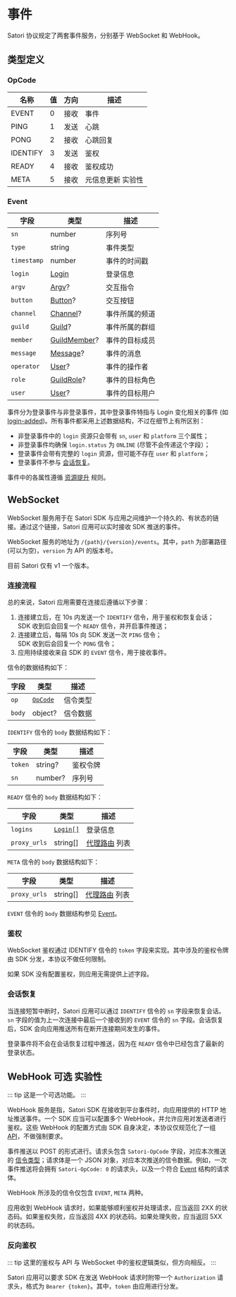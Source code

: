 # 事件

Satori 协议规定了两套事件服务，分别基于 WebSocket 和 WebHook。

## 类型定义

### OpCode

| 名称 | 值 | 方向 | 描述 |
| --- | --- | --- | --- |
| EVENT | 0 | 接收 | 事件 |
| PING | 1 | 发送 | 心跳 |
| PONG | 2 | 接收 | 心跳回复 |
| IDENTIFY | 3 | 发送 | 鉴权 |
| READY | 4 | 接收 | 鉴权成功 |
| META | 5 | 接收 | 元信息更新 <badge type="warning">实验性</badge> |

### Event

| 字段 | 类型 | 描述 |
| --- | --- | --- |
| `sn` | number | 序列号 |
| `type` | string | 事件类型 |
| `timestamp` | number | 事件的时间戳 |
| `login` | [Login](../resources/login.md#login) | 登录信息 |
| `argv` | [Argv](../resources/interaction.md#argv)? | 交互指令 |
| `button` | [Button](../resources/interaction.md#button)? | 交互按钮 |
| `channel` | [Channel](../resources/channel.md#channel)? | 事件所属的频道 |
| `guild` | [Guild](../resources/guild.md#guild)? | 事件所属的群组 |
| `member` | [GuildMember](../resources/member.md#guildmember)? | 事件的目标成员 |
| `message` | [Message](../resources/message.md#message)? | 事件的消息 |
| `operator` | [User](../resources/user.md#user)? | 事件的操作者 |
| `role` | [GuildRole](../resources/role.md#guildrole)? | 事件的目标角色 |
| `user` | [User](../resources/user.md#user)? | 事件的目标用户 |

事件分为登录事件与非登录事件，其中登录事件特指与 Login 变化相关的事件 (如 [login-added](../resources/login.md#login-added))。所有事件都采用上述数据结构，不过在细节上有所区别：

- 非登录事件中的 `login` 资源只会带有 `sn`, `user` 和 `platform` 三个属性；
- 非登录事件均确保 `login.status` 为 `ONLINE` (尽管不会传递这个字段）；
- 登录事件会带有完整的 `login` 资源，但可能不存在 `user` 和 `platform`；
- 登录事件不参与 [会话恢复](#会话恢复)。

事件中的各属性遵循 [资源提升](./index.md) 规则。

## WebSocket

WebSocket 服务用于在 Satori SDK 与应用之间维护一个持久的、有状态的链接。通过这个链接，Satori 应用可以实时接收 SDK 推送的事件。

WebSocket 服务的地址为 `/{path}/{version}/events`。其中，`path` 为部署路径 (可以为空)，`version` 为 API 的版本号。

目前 Satori 仅有 v1 一个版本。

### 连接流程

总的来说，Satori 应用需要在连接后遵循以下步骤：

1. 连接建立后，在 10s 内发送一个 `IDENTIFY` 信令，用于鉴权和恢复会话；<br>SDK 收到后会回复一个 `READY` 信令，并开启事件推送；
1. 连接建立后，每隔 10s 向 SDK 发送一次 `PING` 信令；<br>SDK 收到后会回复一个 `PONG` 信令；
1. 应用持续接收来自 SDK 的 `EVENT` 信令，用于接收事件。

信令的数据结构如下：

| 字段 | 类型 | 描述 |
| --- | --- | --- |
| `op` | [`OpCode`](#opcode) | 信令类型 |
| `body` | object? | 信令数据 |

`IDENTIFY` 信令的 `body` 数据结构如下：

| 字段 | 类型 | 描述 |
| --- | --- | --- |
| `token` | string? | 鉴权令牌 |
| `sn` | number? | 序列号 |

`READY` 信令的 `body` 数据结构如下：

| 字段 | 类型 | 描述 |
| --- | --- | --- |
| `logins` | [`Login[]`](../resources/login.md) | 登录信息 |
| `proxy_urls` | string[] | [代理路由](../advanced/resource.md#proxy-route) 列表 |

`META` 信令的 `body` 数据结构如下：

| 字段 | 类型 | 描述 |
| --- | --- | --- |
| `proxy_urls` | string[] | [代理路由](../advanced/resource.md#proxy-route) 列表 |

`EVENT` 信令的 `body` 数据结构参见 [Event](#event)。

### 鉴权

WebSocket 鉴权通过 IDENTIFY 信令的 `token` 字段来实现。其中涉及的鉴权令牌由 SDK 分发，本协议不做任何限制。

如果 SDK 没有配置鉴权，则应用无需提供上述字段。

### 会话恢复

当连接短暂中断时，Satori 应用可以通过 `IDENTIFY` 信令的 `sn` 字段来恢复会话。`sn` 字段的值为上一次连接中最后一个接收到的 `EVENT` 信令的 `sn` 字段。会话恢复后，SDK 会向应用推送所有在断开连接期间发生的事件。

登录事件将不会在会话恢复过程中推送，因为在 `READY` 信令中已经包含了最新的登录状态。

## WebHook <badge>可选</badge> <badge type="warning">实验性</badge>

::: tip
这是一个可选功能。
:::

WebHook 服务是指，Satori SDK 在接收到平台事件时，向应用提供的 HTTP 地址推送事件。一个 SDK 应当可以配置多个 WebHook，并允许应用对发送者进行鉴权。这些 WebHook 的配置方式由 SDK 自身决定，本协议仅规范化了一组 [API](../advanced/meta.md#api)，不做强制要求。

事件推送以 POST 的形式进行。请求头包含 `Satori-OpCode` 字段，对应本次推送的 [信令类型](#opcode)；请求体是一个 JSON 对象，对应本次推送的信令数据。例如，一次事件推送将会拥有 `Satori-OpCode: 0` 的请求头，以及一个符合 [Event](#event) 结构的请求体。

WebHook 所涉及的信令仅包含 `EVENT`, `META` 两种。

应用收到 WebHook 请求时，如果能够顺利鉴权并处理请求，应当返回 2XX 的状态码。如果鉴权失败，应当返回 4XX 的状态码。如果处理失败，应当返回 5XX 的状态码。

### 反向鉴权

::: tip
这里的鉴权与 API 与 WebSocket 中的鉴权逻辑类似，但方向相反。
:::

Satori 应用可以要求 SDK 在发送 WebHook 请求时附带一个 `Authorization` 请求头，格式为 `Bearer {token}`。其中，`token` 由应用进行分发。
